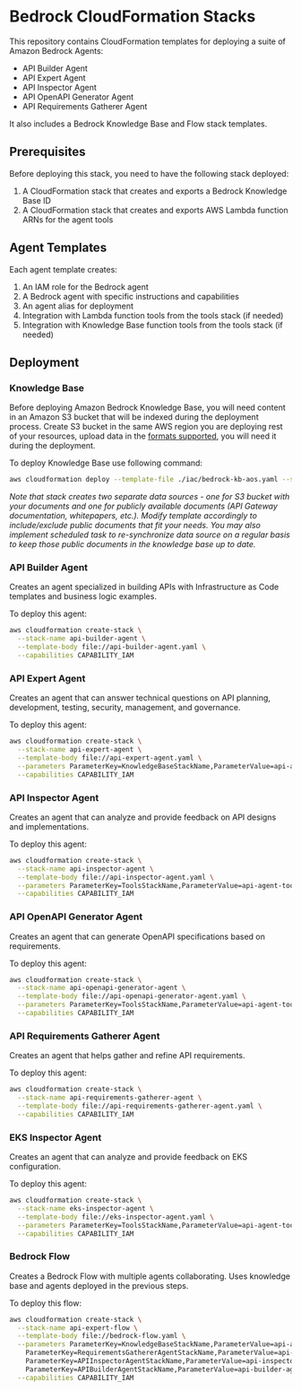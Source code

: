 # Bedrock CloudFormation Stacks

This repository contains CloudFormation templates for deploying a suite of Amazon Bedrock Agents:
- API Builder Agent
- API Expert Agent
- API Inspector Agent
- API OpenAPI Generator Agent
- API Requirements Gatherer Agent

It also includes a Bedrock Knowledge Base and Flow stack templates.

## Prerequisites

Before deploying this stack, you need to have the following stack deployed:

1. A CloudFormation stack that creates and exports a Bedrock Knowledge Base ID 
2. A CloudFormation stack that creates and exports AWS Lambda function ARNs for the agent tools 

## Agent Templates

Each agent template creates:

1. An IAM role for the Bedrock agent
2. A Bedrock agent with specific instructions and capabilities
3. An agent alias for deployment
4. Integration with Lambda function tools from the tools stack (if needed)
5. Integration with Knowledge Base function tools from the tools stack (if needed)

## Deployment

### Knowledge Base
Before deploying Amazon Bedrock Knowledge Base, you will need content in an Amazon S3 bucket that will be indexed during the deployment process. Create S3 bucket in the same AWS region you are deploying rest of your resources, upload data in the [formats supported](https://docs.aws.amazon.com/bedrock/latest/userguide/knowledge-base-ds.html), you will need it during the deployment.

To deploy Knowledge Base use following command:
```bash
aws cloudformation deploy --template-file ./iac/bedrock-kb-aos.yaml --stack-name api-agent-kb --capabilities CAPABILITY_IAM --parameter-overrides ExistingS3BucketName=gpk-api-kb
```

*Note that stack creates two separate data sources - one for S3 bucket with your documents and one for publicly available documents (API Gateway documentation, whitepapers, etc.). Modify template accordingly to include/exclude public documents that fit your needs. You may also implement scheduled task to re-synchronize data source on a regular basis to keep those public documents in the knowledge base up to date.*

### API Builder Agent
Creates an agent specialized in building APIs with Infrastructure as Code templates and business logic examples.

To deploy this agent:

```bash
aws cloudformation create-stack \
  --stack-name api-builder-agent \
  --template-body file://api-builder-agent.yaml \
  --capabilities CAPABILITY_IAM
```

### API Expert Agent
Creates an agent that can answer technical questions on API planning, development, testing, security, management, and governance.

To deploy this agent:

```bash
aws cloudformation create-stack \
  --stack-name api-expert-agent \
  --template-body file://api-expert-agent.yaml \
  --parameters ParameterKey=KnowledgeBaseStackName,ParameterValue=api-agent-kb \
  --capabilities CAPABILITY_IAM
```

### API Inspector Agent
Creates an agent that can analyze and provide feedback on API designs and implementations.

To deploy this agent:

```bash
aws cloudformation create-stack \
  --stack-name api-inspector-agent \
  --template-body file://api-inspector-agent.yaml \
  --parameters ParameterKey=ToolsStackName,ParameterValue=api-agent-tools \
  --capabilities CAPABILITY_IAM
```

### API OpenAPI Generator Agent
Creates an agent that can generate OpenAPI specifications based on requirements.

To deploy this agent:

```bash
aws cloudformation create-stack \
  --stack-name api-openapi-generator-agent \
  --template-body file://api-openapi-generator-agent.yaml \
  --parameters ParameterKey=ToolsStackName,ParameterValue=api-agent-tools \
  --capabilities CAPABILITY_IAM
```

### API Requirements Gatherer Agent
Creates an agent that helps gather and refine API requirements.

To deploy this agent:

```bash
aws cloudformation create-stack \
  --stack-name api-requirements-gatherer-agent \
  --template-body file://api-requirements-gatherer-agent.yaml \
  --capabilities CAPABILITY_IAM
```

### EKS Inspector Agent
Creates an agent that can analyze and provide feedback on EKS configuration.

To deploy this agent:

```bash
aws cloudformation create-stack \
  --stack-name eks-inspector-agent \
  --template-body file://eks-inspector-agent.yaml \
  --parameters ParameterKey=ToolsStackName,ParameterValue=api-agent-tools \
  --capabilities CAPABILITY_IAM
```


### Bedrock Flow
Creates a Bedrock Flow with multiple agents collaborating. Uses knowledge base and agents deployed in the previous steps.

To deploy this flow:

```bash
aws cloudformation create-stack \
  --stack-name api-expert-flow \
  --template-body file://bedrock-flow.yaml \
  --parameters ParameterKey=KnowledgeBaseStackName,ParameterValue=api-agent-kb \
    ParameterKey=RequirementsGathererAgentStackName,ParameterValue=api-requirements-gatherer-agent \
    ParameterKey=APIInspectorAgentStackName,ParameterValue=api-inspector-agent \
    ParameterKey=APIBuilderAgentStackName,ParameterValue=api-builder-agent \
  --capabilities CAPABILITY_IAM
```

